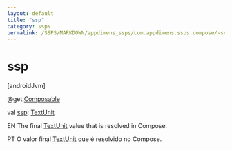 ```yaml
---
layout: default
title: "ssp"
category: ssps
permalink: /SSPS/MARKDOWN/appdimens_ssps/com.appdimens.ssps.compose/-scaled/ssp.html
---
```


# ssp

[androidJvm]

@get:[Composable](https://developer.android.com/reference/kotlin/androidx/compose/runtime/Composable.html)

val [ssp](ssp.md): [TextUnit](https://developer.android.com/reference/kotlin/androidx/compose/ui/unit/TextUnit.html)

EN The final [TextUnit](https://developer.android.com/reference/kotlin/androidx/compose/ui/unit/TextUnit.html) value that is resolved in Compose.

PT O valor final [TextUnit](https://developer.android.com/reference/kotlin/androidx/compose/ui/unit/TextUnit.html) que é resolvido no Compose.